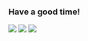 ### Have a good time!
![](http://github-profile-summary-cards.vercel.app/api/cards/profile-details?username=RedFoxAT&theme=default)
![](http://github-profile-summary-cards.vercel.app/api/cards/stats?username=RedFoxAT&theme=default)
![](http://github-profile-summary-cards.vercel.app/api/cards/productive-time?username=RedFoxAT&theme=default&utcOffset=8)


<!--
**RedFoxAT/RedFoxAT** is a ✨ _special_ ✨ repository because its `README.md` (this file) appears on your GitHub profile.

Here are some ideas to get you started:

- 🔭 I’m currently working on ...
- 🌱 I’m currently learning ...
- 👯 I’m looking to collaborate on ...
- 🤔 I’m looking for help with ...
- 💬 Ask me about ...
- 📫 How to reach me: ...
- 😄 Pronouns: ...
- ⚡ Fun fact: ...
[![Anurag's GitHub stats](https://github-readme-stats.vercel.app/api?username=RedFoxAT)](https://github.com/anuraghazra/github-readme-stats)

-->
